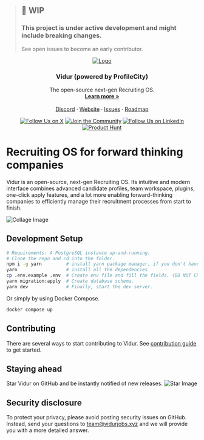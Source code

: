 > ##  🚧 WIP<br>
> ### This project is under active development and might include breaking changes.
> See open issues to become an early contributor.

<p align="center">
  <a href="https://github.com/nirvanaOSS/vidur">
   <img src="./header.png" alt="Logo">
  </a>

  <h3 align="center">Vidur (powered by ProfileCity)</h3>

  <p align="center">
    The open-source next-gen Recruiting OS.
    <br />
    <a href="https://www.vidurjobs.xyz"><strong>Learn more »</strong></a>
    <br />
    <br />
    <a href="https://discord.gg/Pt2W9Sx7ap">Discord</a>
    ·
    <a href="https://www.vidurjobs.xyz">Website</a>
    ·
    <a href="https://github.com/nirvanaOSS/vidur/issues">Issues</a>
    ·
    <a href="https://www.vidurjobs.xyz/roadmap">Roadmap</a>
  </p>
</p>

<p align="center">
   <a href="https://x.com/thenirvanalabs"><img src="https://img.shields.io/twitter/follow/thenirvanalabs" alt="Follow Us on X"></a>
   <a href="https://discord.gg/Pt2W9Sx7ap"><img src="https://img.shields.io/badge/Discord%20-%20Join%20the%20Community%20-%20%235865F2" alt="Join the Community"></a>
   <a href="https://www.linkedin.com/company/thenirvanalabs"><img src="https://img.shields.io/badge/LinkedIn%20-%20The%20Nirvana%20Labs%20-%20%230E92D5" alt="Follow Us on LinkedIn"></a>
   <a href="https://www.producthunt.com/products/vidur"><img src="https://img.shields.io/badge/Product%20Hunt%20-%20Vidur%20-%20%23DA552F" alt="Product Hunt"></a>
</p>

# Recruiting OS for forward thinking companies
Vidur is an open-source, next-gen Recruiting OS. Its intuitive and modern interface combines advanced candidate profiles, team workspace, plugins,  one-click apply features, and a lot more enabling forward-thinking companies to efficiently manage their recruitment processes from start to finish.

![Collage Image](asset/collage.png)

## Development Setup
```sh
# Requirements: A PostgreSQL instance up-and-running.
# Clone the repo and cd into the folder.
npm i -g yarn         # install yarn package manager, if you don't have already.
yarn                  # install all the dependencies
cp .env.example .env  # Create env file and fill the fields. (DO NOT CHANGE PORT)
yarn migration:apply  # Create database schema.
yarn dev              # Finally, start the dev server.
```

Or simply by using Docker Compose.
```sh
docker compose up
```

## Contributing
There are several ways to start contributing to Vidur. See [contribution guide](./CONTRIBUTING.md) to get started.

## Staying ahead
Star Vidur on GitHub and be instantly notified of new releases.
![Star Image](asset/star-repo.gif)

## Security disclosure
To protect your privacy, please avoid posting security issues on GitHub. Instead, send your questions to team@vidurjobs.xyz and we will provide you with a more detailed answer.
